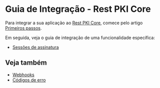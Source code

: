 ﻿# Guia de Integração - Rest PKI Core

Para integrar a sua aplicação ao [Rest PKI Core](../index.md), comece pelo artigo [Primeiros passos](get-started.md).

Em seguida, veja o guia de integração de uma funcionalidade específica:

* [Sessões de assinatura](signature-sessions/index.md)

## Veja também

* [Webhooks](webhooks.md)
* [Códigos de erro](error-codes.md)
